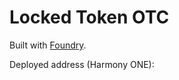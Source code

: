 # Locked Token OTC

Built with [Foundry](https://github.com/gakonst/foundry). 

Deployed address (Harmony ONE): 
